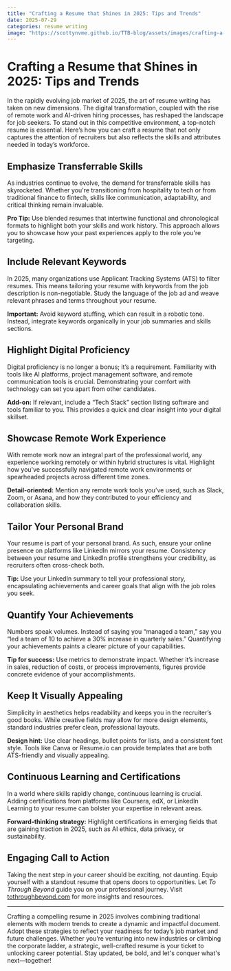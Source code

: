 ```yaml
---
title: "Crafting a Resume that Shines in 2025: Tips and Trends"
date: 2025-07-29
categories: resume writing
image: "https://scottynvme.github.io/TTB-blog/assets/images/crafting-a-resume-that-shines-in-2025-tips-and-trends.png"
---
```


# Crafting a Resume that Shines in 2025: Tips and Trends

In the rapidly evolving job market of 2025, the art of resume writing has taken on new dimensions. The digital transformation, coupled with the rise of remote work and AI-driven hiring processes, has reshaped the landscape for job seekers. To stand out in this competitive environment, a top-notch resume is essential. Here’s how you can craft a resume that not only captures the attention of recruiters but also reflects the skills and attributes needed in today’s workforce.

## Emphasize Transferrable Skills

As industries continue to evolve, the demand for transferrable skills has skyrocketed. Whether you're transitioning from hospitality to tech or from traditional finance to fintech, skills like communication, adaptability, and critical thinking remain invaluable.

**Pro Tip:** Use blended resumes that intertwine functional and chronological formats to highlight both your skills and work history. This approach allows you to showcase how your past experiences apply to the role you're targeting.

## Include Relevant Keywords

In 2025, many organizations use Applicant Tracking Systems (ATS) to filter resumes. This means tailoring your resume with keywords from the job description is non-negotiable. Study the language of the job ad and weave relevant phrases and terms throughout your resume.

**Important:** Avoid keyword stuffing, which can result in a robotic tone. Instead, integrate keywords organically in your job summaries and skills sections.

## Highlight Digital Proficiency

Digital proficiency is no longer a bonus; it’s a requirement. Familiarity with tools like AI platforms, project management software, and remote communication tools is crucial. Demonstrating your comfort with technology can set you apart from other candidates.

**Add-on:** If relevant, include a “Tech Stack” section listing software and tools familiar to you. This provides a quick and clear insight into your digital skillset.

## Showcase Remote Work Experience

With remote work now an integral part of the professional world, any experience working remotely or within hybrid structures is vital. Highlight how you've successfully navigated remote work environments or spearheaded projects across different time zones.

**Detail-oriented:** Mention any remote work tools you’ve used, such as Slack, Zoom, or Asana, and how they contributed to your efficiency and collaboration skills.

## Tailor Your Personal Brand

Your resume is part of your personal brand. As such, ensure your online presence on platforms like LinkedIn mirrors your resume. Consistency between your resume and LinkedIn profile strengthens your credibility, as recruiters often cross-check both.

**Tip:** Use your LinkedIn summary to tell your professional story, encapsulating achievements and career goals that align with the job roles you seek.

## Quantify Your Achievements

Numbers speak volumes. Instead of saying you “managed a team,” say you “led a team of 10 to achieve a 30% increase in quarterly sales.” Quantifying your achievements paints a clearer picture of your capabilities.

**Tip for success:** Use metrics to demonstrate impact. Whether it’s increase in sales, reduction of costs, or process improvements, figures provide concrete evidence of your accomplishments.

## Keep It Visually Appealing

Simplicity in aesthetics helps readability and keeps you in the recruiter’s good books. While creative fields may allow for more design elements, standard industries prefer clean, professional layouts.

**Design hint:** Use clear headings, bullet points for lists, and a consistent font style. Tools like Canva or Resume.io can provide templates that are both ATS-friendly and visually appealing.

## Continuous Learning and Certifications

In a world where skills rapidly change, continuous learning is crucial. Adding certifications from platforms like Coursera, edX, or LinkedIn Learning to your resume can bolster your expertise in relevant areas.

**Forward-thinking strategy:** Highlight certifications in emerging fields that are gaining traction in 2025, such as AI ethics, data privacy, or sustainability.

## Engaging Call to Action

Taking the next step in your career should be exciting, not daunting. Equip yourself with a standout resume that opens doors to opportunities. Let _To Through Beyond_ guide you on your professional journey. Visit [tothroughbeyond.com](https://www.tothroughbeyond.com) for more insights and resources.

---

Crafting a compelling resume in 2025 involves combining traditional elements with modern trends to create a dynamic and impactful document. Adopt these strategies to reflect your readiness for today’s job market and future challenges. Whether you’re venturing into new industries or climbing the corporate ladder, a strategic, well-crafted resume is your ticket to unlocking career potential. Stay updated, be bold, and let's conquer what's next—together!